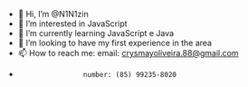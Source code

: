 - 👋 Hi, I’m @N1N1zin
- 👀 I’m interested in JavaScript
- 🌱 I’m currently learning JavaScript e Java
- 💞️ I’m looking to have my first experience in the area
- 📫 How to reach me: email: crysmayoliveira.88@gmail.com
-                     number: (85) 99235-8020

<!---
N1N1zin/N1N1zin is a ✨ special ✨ repository because its `README.md` (this file) appears on your GitHub profile.
You can click the Preview link to take a look at your changes.
--->

